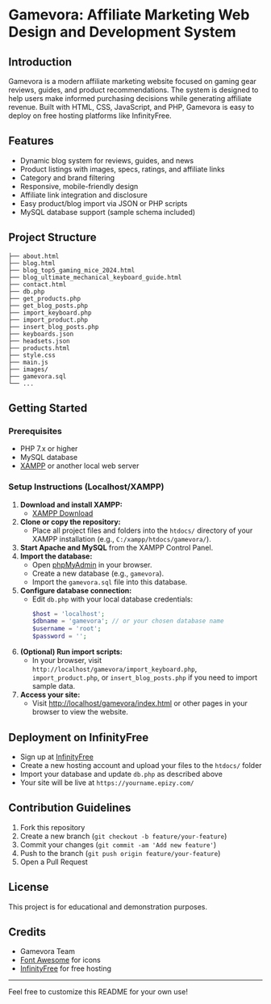 # Gamevora: Affiliate Marketing Web Design and Development System

## Introduction
Gamevora is a modern affiliate marketing website focused on gaming gear reviews, guides, and product recommendations. The system is designed to help users make informed purchasing decisions while generating affiliate revenue. Built with HTML, CSS, JavaScript, and PHP, Gamevora is easy to deploy on free hosting platforms like InfinityFree.

## Features
- Dynamic blog system for reviews, guides, and news
- Product listings with images, specs, ratings, and affiliate links
- Category and brand filtering
- Responsive, mobile-friendly design
- Affiliate link integration and disclosure
- Easy product/blog import via JSON or PHP scripts
- MySQL database support (sample schema included)

## Project Structure
```
├── about.html
├── blog.html
├── blog_top5_gaming_mice_2024.html
├── blog_ultimate_mechanical_keyboard_guide.html
├── contact.html
├── db.php
├── get_products.php
├── get_blog_posts.php
├── import_keyboard.php
├── import_product.php
├── insert_blog_posts.php
├── keyboards.json
├── headsets.json
├── products.html
├── style.css
├── main.js
├── images/
├── gamevora.sql
└── ...
```

## Getting Started
### Prerequisites
- PHP 7.x or higher
- MySQL database
- [XAMPP](https://www.apachefriends.org/) or another local web server

### Setup Instructions (Localhost/XAMPP)
1. **Download and install XAMPP:**
   - [XAMPP Download](https://www.apachefriends.org/index.html)
2. **Clone or copy the repository:**
   - Place all project files and folders into the `htdocs/` directory of your XAMPP installation (e.g., `C:/xampp/htdocs/gamevora/`).
3. **Start Apache and MySQL** from the XAMPP Control Panel.
4. **Import the database:**
   - Open [phpMyAdmin](http://localhost/phpmyadmin/) in your browser.
   - Create a new database (e.g., `gamevora`).
   - Import the `gamevora.sql` file into this database.
5. **Configure database connection:**
   - Edit `db.php` with your local database credentials:
     ```php
     $host = 'localhost';
     $dbname = 'gamevora'; // or your chosen database name
     $username = 'root';
     $password = '';
     ```
6. **(Optional) Run import scripts:**
   - In your browser, visit `http://localhost/gamevora/import_keyboard.php`, `import_product.php`, or `insert_blog_posts.php` if you need to import sample data.
7. **Access your site:**
   - Visit [http://localhost/gamevora/index.html](http://localhost/gamevora/index.html) or other pages in your browser to view the website.

## Deployment on InfinityFree
- Sign up at [InfinityFree](https://infinityfree.net/)
- Create a new hosting account and upload your files to the `htdocs/` folder
- Import your database and update `db.php` as described above
- Your site will be live at `https://yourname.epizy.com/`

## Contribution Guidelines
1. Fork this repository
2. Create a new branch (`git checkout -b feature/your-feature`)
3. Commit your changes (`git commit -am 'Add new feature'`)
4. Push to the branch (`git push origin feature/your-feature`)
5. Open a Pull Request

## License
This project is for educational and demonstration purposes.

## Credits
- Gamevora Team
- [Font Awesome](https://fontawesome.com/) for icons
- [InfinityFree](https://infinityfree.net/) for free hosting

---
Feel free to customize this README for your own use! 
